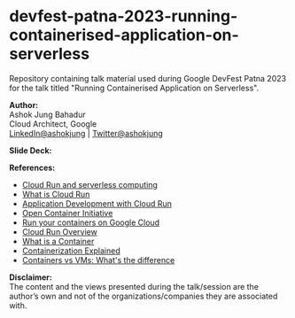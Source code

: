 # devfest-patna-2023-running-containerised-application-on-serverless
Repository containing talk material used during Google DevFest Patna 2023 for the talk titled "Running Containerised Application on Serverless".

**Author:**</br>
Ashok Jung Bahadur</br>
Cloud Architect, Google</br>
[LinkedIn@ashokjung](https://www.linkedin.com/in/ashokjung/) | [Twitter@ashokjung](https://twitter.com/ashokjung)

**Slide Deck:**

**References:**
- [Cloud Run and serverless computing](https://developers.google.com/learn/pathways/cloud-run-serverless-computing)
- [What is Cloud Run](https://cloud.google.com/run/docs/overview/what-is-cloud-run)
- [Application Development with Cloud Run](https://www.cloudskillsboost.google/course_templates/371)
- [Open Container Initiative](https://opencontainers.org/about/overview/)
- [Run your containers on Google Cloud](https://www.youtube.com/watch?v=jh0fPT-AWwM)
- [Cloud Run Overview](https://www.youtube.com/watch?v=gx8VTa1c8DA)
- [What is a Container](https://www.youtube.com/watch?v=EnJ7qX9fkcU)
- [ Containerization Explained](https://www.youtube.com/watch?v=0qotVMX-J5s)
- [ Containers vs VMs: What's the difference](https://www.youtube.com/watch?v=cjXI-yxqGTI)

**Disclaimer:**</br>
The content and the views presented during the talk/session are the author’s own and not of the organizations/companies they are associated with.
